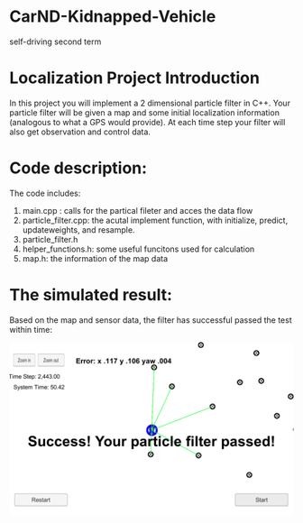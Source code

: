 # CarND-Kidnapped-Vehicle
self-driving second term 

# Localization Project Introduction
In this project you will implement a 2 dimensional particle filter in C++. Your particle filter will be given a map and some initial localization information (analogous to what a GPS would provide). At each time step your filter will also get observation and control data.

# Code description:
The code includes:
1. main.cpp : calls for the partical fileter and acces the data flow 
2. particle_filter.cpp: the acutal implement function, with initialize, predict, updateweights, and resample.
3. particle_filter.h
4. helper_functions.h: some useful funcitons used for calculation
5. map.h: the information of the map data

# The simulated result:
Based on the map and sensor data, the filter has successful passed the test within time:

![p_result.png](https://github.com/wenkairen/CarND-Kidnapped-Vehicle/blob/master/p_result.PNG)


